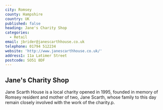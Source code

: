 ```yaml
---
city: Romsey
county: Hampshire
country: UK
published: false
heading: Jane's Charity Shop
categories:
  - Retail
email: jbrider@janescarthhouse.co.uk
telephone: 01794 512234
website: 'http://www.janescarthhouse.co.uk/'
address1: 11a Latimer Street
postcode: SO51 8DF
---
```

## Jane's Charity Shop

Jane Scarth House is a local charity opened in 1995, founded in memory of Romsey resident and mother of two, Jane Scarth, whose family to this day remain closely involved with the work of the charity.p.
